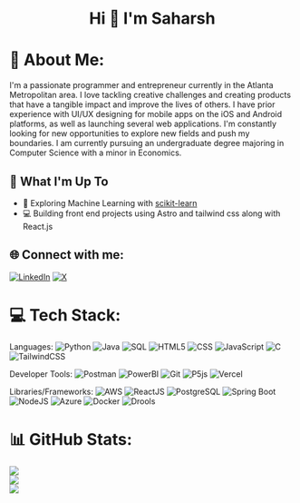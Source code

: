 <h1 align="center">Hi 👋 I'm Saharsh</h1>

# 💫 About Me:
I'm a passionate programmer and entrepreneur currently in the Atlanta Metropolitan area. I love tackling creative challenges and creating products that have a tangible impact and improve the lives of others. I have prior experience with UI/UX designing for mobile apps on the iOS and Android platforms, as well as launching several web applications. I'm constantly looking for new opportunities to explore new fields and push my boundaries. I am currently pursuing an undergraduate degree majoring in Computer Science with a minor in Economics.

## 🚀 What I'm Up To

- 🤖 Exploring Machine Learning with [scikit-learn](https://scikit-learn.org/)
- 💻 Building front end projects using Astro and tailwind css along with React.js


## 🌐 Connect with me:
[![LinkedIn](https://img.shields.io/badge/LinkedIn-%230077B5.svg?logo=linkedin&logoColor=white)](https://linkedin.com/in/saharshbaweja) [![X](https://img.shields.io/badge/X-black.svg?logo=X&logoColor=white)](https://x.com/saharshbaweja) 

# 💻 Tech Stack:
Languages: 
![Python](https://img.shields.io/badge/python-%233776AB.svg?style=for-the-badge&logo=python&logoColor=white) 
![Java](https://img.shields.io/badge/java-%23ED8B00.svg?style=for-the-badge&logo=java&logoColor=white) 
![SQL](https://img.shields.io/badge/sql-%2307405e.svg?style=for-the-badge&logo=postgresql&logoColor=white) 
![HTML5](https://img.shields.io/badge/html5-%23E34F26.svg?style=for-the-badge&logo=html5&logoColor=white) 
![CSS](https://img.shields.io/badge/css-%231572B6.svg?style=for-the-badge&logo=css3&logoColor=white) 
![JavaScript](https://img.shields.io/badge/javascript-%23323330.svg?style=for-the-badge&logo=javascript&logoColor=%23F7DF1E) 
![C](https://img.shields.io/badge/C-00599C?style=for-the-badge&logo=c&logoColor=white) 
![TailwindCSS](https://img.shields.io/badge/tailwindcss-%2338B2AC.svg?style=for-the-badge&logo=tailwind-css&logoColor=white)

Developer Tools: 
![Postman](https://img.shields.io/badge/Postman-FF6C37?style=for-the-badge&logo=postman&logoColor=white) 
![PowerBI](https://img.shields.io/badge/PowerBI-F2C811?style=for-the-badge&logo=powerbi&logoColor=black) 
![Git](https://img.shields.io/badge/git-%23F05033.svg?style=for-the-badge&logo=git&logoColor=white)
![P5js](https://img.shields.io/badge/p5.js-ED225D?style=for-the-badge&logo=p5.js&logoColor=FFFFFF)
![Vercel](https://img.shields.io/badge/vercel-%23000000.svg?style=for-the-badge&logo=vercel&logoColor=white)

Libraries/Frameworks: 
![AWS](https://img.shields.io/badge/AWS-%23232F3E.svg?style=for-the-badge&logo=amazon-aws&logoColor=white) 
![ReactJS](https://img.shields.io/badge/react-%2320232a.svg?style=for-the-badge&logo=react&logoColor=%2361DAFB) 
![PostgreSQL](https://img.shields.io/badge/PostgreSQL-316192?style=for-the-badge&logo=postgresql&logoColor=white) 
![Spring Boot](https://img.shields.io/badge/Spring_Boot-F2F4F9?style=for-the-badge&logo=spring-boot) 
![NodeJS](https://img.shields.io/badge/node.js-6DA55F?style=for-the-badge&logo=node.js&logoColor=white) 
![Azure](https://img.shields.io/badge/Microsoft_Azure-0078D4?style=for-the-badge&logo=microsoft-azure&logoColor=white) 
![Docker](https://img.shields.io/badge/docker-%230db7ed.svg?style=for-the-badge&logo=docker&logoColor=white) 
![Drools](https://img.shields.io/badge/Drools-%23FF6347.svg?style=for-the-badge&logo=drools&logoColor=white)

# 📊 GitHub Stats:
![](https://github-readme-stats.vercel.app/api?username=saharshbaweja&theme=dark&hide_border=true&include_all_commits=false&count_private=true)<br/>
![](https://github-readme-streak-stats.herokuapp.com/?user=saharshbaweja&theme=dark&hide_border=true)<br/>
![](https://github-readme-stats.vercel.app/api/top-langs/?username=saharshbaweja&theme=dark&hide_border=true&include_all_commits=false&count_private=true&layout=compact)

